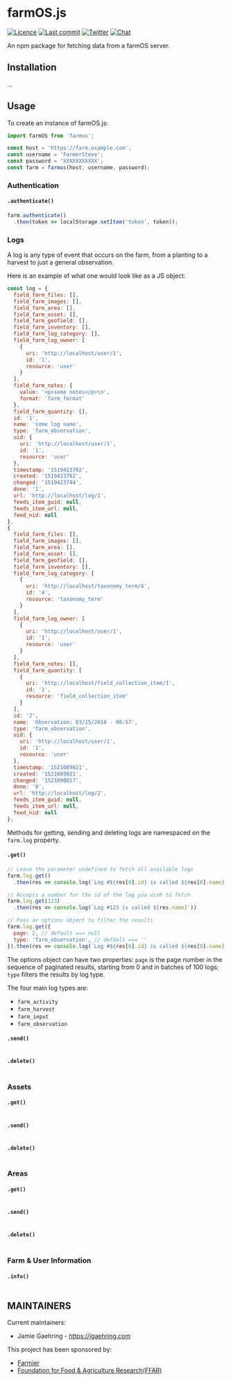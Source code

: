 # farmOS.js

[![Licence](https://img.shields.io/badge/Licence-GPL%203.0-blue.svg)](https://opensource.org/licenses/GPL-3.0/)
[![Last commit](https://img.shields.io/github/last-commit/farmOS/farmOS.js.svg?style=flat)](https://github.com/farmOS/farmOS-client/commits)
[![Twitter](https://img.shields.io/twitter/follow/farmOSorg.svg?label=%40farmOSorg&style=flat)](https://twitter.com/farmOSorg)
[![Chat](https://img.shields.io/matrix/farmOS:matrix.org.svg)](https://riot.im/app/#/room/#farmOS:matrix.org)

An npm package for fetching data from a farmOS server.

## Installation
...

## Usage

To create an instance of farmOS.js:

```js
import farmOS from 'farmos';

const host = 'https://farm.example.com';
const username = 'FarmerSteve';
const password = 'XXXXXXXXXXX';
const farm = farmos(host, username, password);
```

### Authentication
#### `.authenticate()`
```js
farm.authenticate()
  .then(token => localStorage.setItem('token', token));
```

### Logs

A log is any type of event that occurs on the farm, from a planting to a harvest to just a general observation.

Here is an example of what one would look like as a JS object:
```js
const log = {
  field_farm_files: [],
  field_farm_images: [],
  field_farm_area: [],
  field_farm_asset: [],
  field_farm_geofield: [],
  field_farm_inventory: [],
  field_farm_log_category: [],
  field_farm_log_owner: [
    {
      uri: 'http://localhost/user/1',
      id: '1',
      resource: 'user'
    }
  ],
  field_farm_notes: {
    value: '<p>some notes</p>\n',
    format: 'farm_format'
  },
  field_farm_quantity: [],
  id: '1',
  name: 'some log name',
  type: 'farm_observation',
  uid: {
    uri: 'http://localhost/user/1',
    id: '1',
    resource: 'user'
  },
  timestamp: '1519423702',
  created: '1519423702',
  changed: '1519423744',
  done: '1',
  url: 'http://localhost/log/1',
  feeds_item_guid: null,
  feeds_item_url: null,
  feed_nid: null
},
{
  field_farm_files: [],
  field_farm_images: [],
  field_farm_area: [],
  field_farm_asset: [],
  field_farm_geofield: [],
  field_farm_inventory: [],
  field_farm_log_category: [
    {
      uri: 'http://localhost/taxonomy_term/4',
      id: '4',
      resource: 'taxonomy_term'
    }
  ],
  field_farm_log_owner: [
    {
      uri: 'http://localhost/user/1',
      id: '1',
      resource: 'user'
    }
  ],
  field_farm_notes: [],
  field_farm_quantity: [
    {
      uri: 'http://localhost/field_collection_item/1',
      id: '1',
      resource: 'field_collection_item'
    }
  ],
  id: '2',
  name: 'Observation: 03/15/2018 - 00:57',
  type: 'farm_observation',
  uid: {
    uri: 'http://localhost/user/1',
    id: '1',
    resource: 'user'
  },
  timestamp: '1521089821',
  created: '1521089821',
  changed: '1521090017',
  done: '0',
  url: 'http://localhost/log/2',
  feeds_item_guid: null,
  feeds_item_url: null,
  feed_nid: null
};
```

Methods for getting, sending and deleting logs are namespaced on the `farm.log` property.

#### `.get()`
```js
// Leave the parameter undefined to fetch all available logs
farm.log.get()
  .then(res => console.log(`Log #${res[0].id} is called ${res[0].name}`))

// Accepts a number for the id of the log you wish to fetch
farm.log.get(123)
  .then(res => console.log(`Log #123 is called ${res.name}`))

// Pass an options object to filter the results
farm.log.get({
  page: 2, // default === null
  type: 'farm_observation', // default === ''
}).then(res => console.log(`Log #${res[0].id} is called ${res[0].name}`))

```
The options object can have two properties: `page` is the page number in the sequence of paginated results, starting from 0 and in batches of 100 logs; `type` filters the results by log type.

The four main log types are:
- `farm_activity`
- `farm_harvest`
- `farm_input`
- `farm_observation`

#### `.send()`
```js
```

#### `.delete()`
```js
```


### Assets
#### `.get()`
```js
```
#### `.send()`
```js
```
#### `.delete()`
```js
```


### Areas
#### `.get()`
```js
```
#### `.send()`
```js
```
#### `.delete()`
```js
```


### Farm & User Information
#### `.info()`
```js
```


## MAINTAINERS

Current maintainers:
 * Jamie Gaehring - https://jgaehring.com

This project has been sponsored by:
 * [Farmier](http://farmier.com)
 * [Foundation for Food & Agriculture Research(FFAR)](https://foundationfar.org/)
